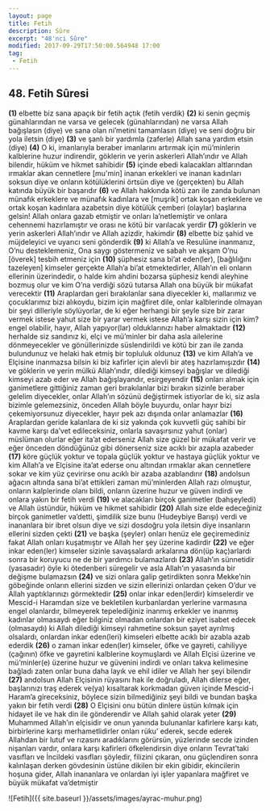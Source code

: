 ```yaml
---
layout: page
title: Fetih
description: Sûre
excerpt: "48'nci Sûre"
modified: 2017-09-29T17:50:00.564948 17:00
tag: 
 - Fetih
---
```


## 48. Fetih Sûresi

**(1)** elbette biz sana apaçık bir fetih açtık (fetih verdik)
**(2)** ki senin geçmiş günahlarından ne varsa ve gelecek (günahlarından) ne varsa Allah bağışlasın (diye) ve sana olan ni’metini tamamlasın (diye) ve seni doğru bir yola iletsin (diye)
**(3)** ve şanlı bir yardımla (zaferle) Allah sana yardım etsin (diye)
**(4)** O ki, imanlarıyla beraber imanlarını artırmak için mü’minlerin kalblerine huzur indirendir, göklerin ve yerin askerleri Allah’ındır ve Allah bilendir, hüküm ve hikmet sahibidir 
**(5)** içinde ebedi kalacakları altlarından ırmaklar akan cennetlere [mu'min] inanan erkekleri ve inanan kadınları soksun diye ve onların kötülüklerini örtsün diye ve (gerçekten) bu Allah katında büyük bir başarıdır
**(6)** ve Allah hakkında kötü zan ile zanda bulunan münafık erkeklere ve münafık kadınlara ve [muşrik] ortak koşan erkeklere ve ortak koşan kadınlara azabetsin diye kötülük çemberi (olaylar) başlarına gelsin! Allah onlara gazab etmiştir ve onları la’netlemiştir ve onlara cehennemi hazırlamıştır ve orası ne kötü bir varılacak yerdir
**(7)** göklerin ve yerin askerleri Allah’ındır ve Allah azizdir, hakimdir
**(8)** elbette biz şahid ve müjdeleyici ve uyarıcı seni gönderdik
**(9)** ki Allah’a ve Resulüne inanmanız, O’nu desteklemeniz, Ona saygı göstermeniz ve sabah ve akşam O’nu [överek] tesbih etmeniz için
**(10)** şüphesiz sana bi’at eden(ler), [bağlılığını tazeleyen] kimseler gerçekte Allah’a bi’at etmektedirler, Allah’ın eli onların ellerinin üzerindedir, o halde kim ahdini bozarsa şüphesiz kendi aleyhine bozmuş olur ve kim O’na verdiği sözü tutarsa Allah ona büyük bir mükafat verecektir 
**(11)** Araplardan geri bırakılanlar sana diyecekler ki, mallarımız ve çocuklarımız bizi alıkoydu, bizim için mağfiret dile, onlar kalblerinde olmayan bir şeyi dilleriyle söylüyorlar, de ki eğer herhangi bir şeyle 
size bir zarar vermek istese yahut size bir yarar vermek istese Allah’a karşı sizin için kim? engel olabilir, hayır, Allah yapıyor(lar) olduklarınızı haber almaktadır
**(12)** herhalde siz sandınız ki, elçi ve mü’minler bir daha asla ailelerine dönmeyecekler ve gönüllerinizde süslendirildi ve kötü bir zan ile zanda bulundunuz ve helaki hak etmiş bir topluluk oldunuz
**(13)** ve kim Allah’a ve Elçisine inanmazsa bilsin ki biz kafirler için alevli bir ateş hazırlamışızdır
**(14)** ve göklerin ve yerin mülkü Allah’ındır, dilediği kimseyi bağışlar ve dilediği kimseyi azab eder ve Allah bağışlayandır, esirgeyendir
**(15)** onları almak için ganimetlere gittiğiniz zaman geri bırakılanlar bizi bırakın sizinle beraber gelelim diyecekler, onlar Allah’ın sözünü değiştirmek istiyorlar de ki, siz asla bizimle gelemezsiniz, önceden Allah böyle buyurdu, onlar hayır bizi çekemiyorsunuz diyecekler, hayır pek azı dışında onlar anlamazlar
**(16)** Araplardan geride kalanlara de ki siz yakında çok kuvvetli güç sahibi bir kavme karşı da’vet edileceksiniz, onlarla savaşırsınız yahut (onlar) müslüman olurlar eğer ita’at ederseniz Allah size güzel bir mükafat verir ve eğer önceden döndüğünüz gibi dönerseniz size acıklı bir azapla azabeder
**(17)** köre güçlük yoktur ve topala güçlük yoktur ve hastaya güçlük yoktur ve kim Allah’a ve Elçisine ita’at ederse onu altından ırmaklar akan cennetlere sokar ve kim yüz çevirirse onu acıklı bir azaba azablandırır
**(18)** andolsun ağacın altında sana bi’at ettikleri zaman mü’minlerden Allah razı olmuştur, onların kalplerinde olanı bildi, onların üzerine huzur ve güven indirdi ve onlara yakın bir fetih verdi
**(19)** ve alacakları birçok ganimetler (bahşeyledi) ve Allah üstündür, hüküm ve hikmet sahibidir
**(20)** Allah size elde edeceğiniz birçok ganimetler va’detti, şimdilik size bunu (Hudeybiye Barışı) verdi ve inananlara bir ibret olsun diye ve sizi dosdoğru yola iletsin diye insanların ellerini sizden çekti 
**(21)** ve başka (şeyler) onları henüz ele geçiremediniz fakat Allah onları kuşatmıştır ve Allah her şey üzerine kadirdir
**(22)** ve eğer inkar eden(ler) kimseler sizinle savaşsalardı arkalarına dön(üp kaç)arlardı sonra bir koruyucu ne de bir yardımcı bulamazlardı
**(23)** Allah’ın sünnetidir (yasasadır) öyle ki ötedenberi süregelir ve asla Allah’ın yasasında bir değişme bulamazsın
**(24)** ve sizi onlara galip getirdikten sonra Mekke’nin göbeğinde onların ellerini sizden ve sizin ellerinizi onlardan çeken O’dur ve Allah yaptıklarınızı görmektedir
**(25)** onlar inkar eden(lerdir) kimselerdir ve Mescid-i Haramdan size ve bekletilen kurbanlardan yerlerine varmasına engel olanlardır, bilmeyerek tepelediğiniz inanmış erkekler ve inanmış kadınlar olmasaydı eğer bilginiz olmadan onlardan bir eziyet isabet edecek (olmasaydı) ki Allah dilediği kimseyi rahmetine soksun şayet ayrılmış olsalardı,  onlardan inkar eden(leri) kimseleri elbette acıklı bir azabla azab ederdik 
**(26)** o zaman inkar eden(ler) kimseler, öfke ve gayreti, cahiliyye (çağının) öfke ve gayretini kalblerine koymuşlardı ve Allah Elçisi üzerine ve mü’minler(e) üzerine huzur ve güvenini indirdi ve onları takva kelimesine bağladı zaten onlar buna daha layık ve ehil idiler ve Allah her şeyi bilendir
**(27)** andolsun Allah Elçisinin rüyasını hak ile doğruladı, Allah dilerse eğer, başlarınızı traş ederek ve(ya) kısaltarak korkmadan güven içinde Mescid-i Haram’a gireceksiniz, böylece sizin bilmediğiniz şeyi bildi ve bundan başka yakın bir fetih verdi
**(28)** O Elçisini onu bütün dinlere üstün kılmak için hidayet ile ve hak din ile gönderendir ve Allah şahid olarak yeter
**(29)** Muhammed Allah’ın elçisidir ve onun yanında bulunanlar kafirlere karşı katı, birbirlerine karşı merhametlidirler onları rüku’ ederek, secde ederek Allahdan bir lutuf ve rızasını aradıklarını görürsün, yüzlerinde secde izinden nişanları vardır, onlara karşı kafirleri öfkelendirsin diye onların Tevrat’taki vasıfları ve İncildeki vasıfları şöyledir, filizini çıkaran, onu güçlendiren sonra kalınlaşan derken gövdesinin üstüne dikilen bir ekin gibidir, ekincilerin hoşuna gider, Allah inananlara ve onlardan iyi işler yapanlara mağfiret ve büyük mükafat va’detmiştir

![Fetih]({{ site.baseurl }}/assets/images/ayrac-muhur.png)
